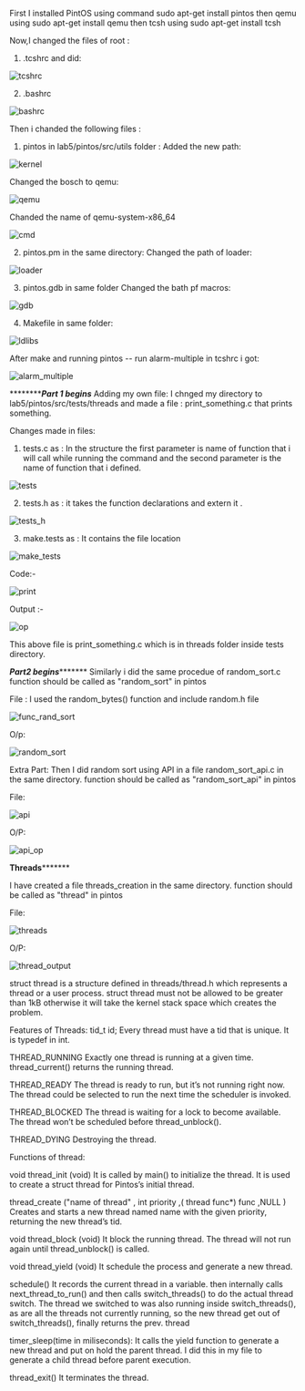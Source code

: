 First I installed PintOS using command sudo apt-get install pintos
then qemu using sudo apt-get install qemu
then tcsh using sudo apt-get install tcsh

Now,I changed the files of root :
1) .tcshrc and did:

![tcshrc](/uploads/fa6a6e09938a70a2ec0eda252603d79b/tcshrc.png)


2) .bashrc

![bashrc](/uploads/94242662b515520dcced35bdcd79f6f3/bashrc.png)

Then i chanded the following files :
1) pintos in lab5/pintos/src/utils folder :
Added the new path:


![kernel](/uploads/13859e4bb46a12fa7939fb0aca14d8cc/kernel.png)


Changed the bosch to qemu:


![qemu](/uploads/ea6e96cd5a9a1b8d68f1abdd91864aa4/qemu.png)


Chanded the name of qemu-system-x86_64


![cmd](/uploads/fbb5af73a36769f27d3cba5e2c513fd8/cmd.png)


2) pintos.pm in the same directory:
Changed the path of loader: 


![loader](/uploads/ff96aba935ab56ba048bb8a62edfc9c7/loader.png)


3) pintos.gdb in same folder
Changed the bath pf macros:


![gdb](/uploads/13bc4e90285c73c9fd03a5d4402de0ab/gdb.png)


4) Makefile in same folder:


![ldlibs](/uploads/517b5e91093d44f11019c9e22266a076/ldlibs.png)

After make and running pintos -- run alarm-multiple in tcshrc i got:

![alarm_multiple](/uploads/fa62dd1fd5ea59b5281f805f372ed2d8/alarm_multiple.png)

*****************************************Part 1 begins*********************************
Adding my own file:
I chnged my directory to lab5/pintos/src/tests/threads
and made a file : print_something.c that prints something.

Changes made in files:

1) tests.c as :
In the structure the first parameter is name of function that i will call while running the command and the second parameter is the name of function that i defined.

![tests](/uploads/5da933d667f335e9a75f4659135668c4/tests.png)

2) tests.h as :
it takes the function declarations and extern it .

![tests_h](/uploads/96a6641c277ab0a45f80c8fa9a3710e1/tests_h.png)

3) make.tests as :
It contains the file location

![make_tests](/uploads/216623bf5070da27fb8a4202d8382576/make_tests.png)

Code:-

![print](/uploads/0acd3bcd139d1a8ab1e27d240ce5a381/print.png)

Output :-

![op](/uploads/89117aa49e9f030aa3ce0acf728d5450/op.png)

This above file is print_something.c which is in threads folder inside tests directory.

*******************Part2 begins**************************
Similarly i did the same procedue of random_sort.c
function should be called as "random_sort" in pintos

File : I used the random_bytes() function and include random.h file

![func_rand_sort](/uploads/fdffa1cdccd6128a01dcf5e1ebb36bc2/func_rand_sort.png)

O/p:

![random_sort](/uploads/3918ee38d6b3c2fe5f4f57684a8abe88/random_sort.png)

Extra Part:
Then I did random sort using API in a file random_sort_api.c in the same directory.
function should be called as "random_sort_api" in pintos

File:

![api](/uploads/a9d0f6d781bf14d089f58589a2f2a3e3/api.png)


O/P:

![api_op](/uploads/2f54238fb49a34e2f3697c11cca77e7f/api_op.png)

**************************Threads*********************************

I have created a file threads_creation in the same directory.
function should be called as "thread" in pintos

File:


![threads](/uploads/ad7123340054060f293f03136b563a97/threads.png)


O/P:

![thread_output](/uploads/da0553dcaaf37d1790b079612d2712b9/thread_output.png)


struct thread is a structure defined in threads/thread.h which represents a thread or a user process.
struct thread must not be allowed to be greater than 1kB otherwise it will take the kernel stack space which creates the problem.

Features of Threads:
tid_t id;
Every thread must have a tid that is unique. It is typedef in int.

THREAD_RUNNING
Exactly one thread is running at a given time. thread_current() returns the running thread.

THREAD_READY
The thread is ready to run, but it’s not running right now. The thread could
be selected to run the next time the scheduler is invoked.

THREAD_BLOCKED
The thread is waiting for a lock to become available.
The thread won’t be scheduled before thread_unblock().

THREAD_DYING
Destroying the thread.


Functions of thread:

void thread_init (void)
It is called by main() to initialize the thread. It is used to create a
struct thread for Pintos’s initial thread.

thread_create ("name of thread" , int priority ,( thread func*) func ,NULL )
Creates and starts a new thread named name with the given priority, returning the new thread’s tid.

void thread_block (void)
It block the running thread. The thread will not run again until thread_unblock() is called.

void thread_yield (void)
It schedule the process and generate a new thread.

schedule() 
It records the current thread in a variable.
then internally calls next_thread_to_run() and then calls switch_threads() to do the actual thread switch. The thread we
switched to was also running inside switch_threads(), as are all the threads not currently
running, so the new thread get out of switch_threads(), finally returns the prev. thread

timer_sleep(time in miliseconds):
It calls the yield function to generate a new thread and put on hold the parent thread. I did this in my file to generate a child thread before parent execution.


thread_exit()
It terminates the thread.



